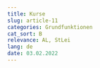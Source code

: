 ```yaml
---
title: Kurse
slug: article-11
categories: Grundfunktionen
cat_sort: B
relevance: AL, StLei
lang: de
date: 03.02.2022
---
```

